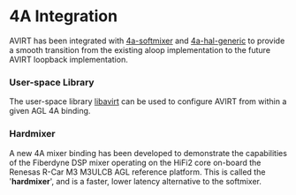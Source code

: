4A Integration
===================

AVIRT has been integrated with [4a-softmixer](https://github.com/iotbzh/4a-softmixer)
and [4a-hal-generic](https://github.com/iotbzh/4a-hal-generic) to provide a smooth
transition from the existing aloop implementation to the future AVIRT loopback implementation.

### User-space Library

The user-space library [libavirt](https://github.com/fiberdyne/libavirt) can be used to configure AVIRT from within a given AGL 4A binding.

### Hardmixer

A new 4A mixer binding has been developed to demonstrate the capabilities of the
Fiberdyne DSP mixer operating on the HiFi2 core on-board the Renesas R-Car M3 M3ULCB
AGL reference platform. This is called the '**hardmixer**', and is a faster, lower
latency alternative to the softmixer.
